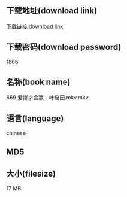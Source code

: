 ## 下载地址(download link)
[下载链接 download link](https://tutu365.netlify.app/?s=669+%E7%88%B1%E6%8B%BC%E6%89%8D%E4%BC%9A%E8%B5%A2+-+%E5%8F%B6%E5%90%AF%E7%94%B0.mkv)

## 下载密码(download password)
1866

## 名称(book name)
669 爱拼才会赢 - 叶启田.mkv.mkv

## 语言(language)
chinese

## MD5


## 大小(filesize)
17 MB
